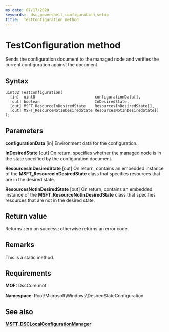 ```yaml
---
ms.date: 07/17/2020
keywords:  dsc,powershell,configuration,setup
title:  TestConfiguration method
---
```

# TestConfiguration method

Sends the configuration document to the managed node and verifies the current configuration against the document.

## Syntax

```mof
uint32 TestConfiguration(
  [in]  uint8                          configurationData[],
  [out] boolean                        InDesiredState,
  [out] MSFT_ResourceInDesiredState    ResourcesInDesiredState[],
  [out] MSFT_ResourceNotInDesiredState ResourcesNotInDesiredState[]
);
```

## Parameters

**configurationData** \[in\] Environment data for the configuration.

**InDesiredState** \[out\] On return, specifies whether the managed node is in the state specified
by the configuration document.

**ResourcesInDesiredState** \[out\] On return, contains an embedded instance of the
**MSFT_ResourceInDesiredState** class that specifies resources that are in the desired state.

**ResourcesNotInDesiredState** \[out\] On return, contains an embedded instance of the
**MSFT_ResourceNotInDesiredState** class that specifies resources that are not in the desired state.

## Return value

Returns zero on success; otherwise returns an error code.

## Remarks

This is a static method.

## Requirements

**MOF:** DscCore.mof

**Namespace**: Root\Microsoft\Windows\DesiredStateConfiguration

## See also

[**MSFT_DSCLocalConfigurationManager**](msft-dsclocalconfigurationmanager.md)
